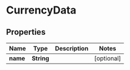 
# CurrencyData

## Properties
Name | Type | Description | Notes
------------ | ------------- | ------------- | -------------
**name** | **String** |  |  [optional]



